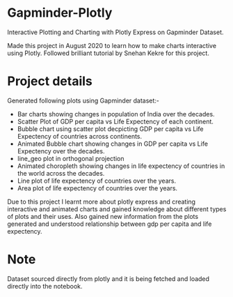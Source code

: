 # Gapminder-Plotly
Interactive Plotting and Charting with Plotly Express on Gapminder Dataset.

Made this project in August 2020 to learn how to make charts interactive using Plotly. Followed brilliant tutorial by Snehan Kekre for this project.

# Project details
Generated following plots using Gapminder dataset:-
- Bar charts showing changes in population of India over the decades.
- Scatter Plot of GDP per capita vs Life Expectency of each continent.
- Bubble chart using scatter plot decpicting GDP per capita vs Life Expectency of countries across continents.
- Animated Bubble chart showing changes in GDP per capita vs Life Expectency over the decades.
- line_geo plot in orthogonal projection
- Animated choropleth showing changes in life expectency of countries in the world across the decades.
- Line plot of life expectency of countries over the years.
- Area plot of life expectency of countries over the years.

Due to this project I learnt more about plotly express and creating interactive and animated charts and gained knowledge about different types of plots and their uses.
Also gained new information from the plots generated and understood relationship between gdp per capita and life expectency.

# Note 
Dataset sourced directly from plotly and it is being fetched and loaded directly into the notebook.
